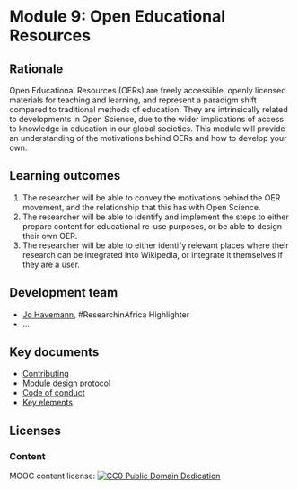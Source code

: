 # Module 9: Open Educational Resources

## Rationale <a name="Rationale"></a>

Open Educational Resources (OERs) are freely accessible, openly licensed materials for teaching and learning, and represent a paradigm shift compared to traditional methods of education. They are intrinsically related to developments in Open Science, due to the wider implications of access to knowledge in education in our global societies. This module will provide an understanding of the motivations behind OERs and how to develop your own.



## Learning outcomes <a name="Learning outcomes"></a>

1. The researcher will be able to convey the motivations behind the OER movement, and the relationship that this has with Open Science.
1. The researcher will be able to identify and implement the steps to either prepare content for educational re-use purposes, or be able to design their own OER.
1. The researcher will be able to either identify relevant places where their research can be integrated into Wikipedia, or integrate it themselves if they are a user.

## Development team
- [Jo Havemann](https://twitter.com/johave), #ResearchinAfrica Highlighter
- ...

## Key documents <a name="Key documents"></a>

- [Contributing](CONTRIBUTING.md)
- [Module design protocol](https://github.com/OpenScienceMOOC/Module-9-Open-Educational-Resources/tree/master/production_toolkit/MODULE_DESIGN_PROTOCOL.md)
- [Code of conduct](CODE_OF_CONDUCT.md)
- [Key elements](key_elements.md)


## Licenses <a name="Licenses"></a>

### Content 
MOOC content license: [![CC0 Public Domain Dedication](https://img.shields.io/badge/License-CC0%201.0-lightgrey.svg)](https://creativecommons.org/publicdomain/zero/1.0/)
